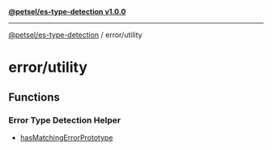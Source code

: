 [**@petsel/es-type-detection v1.0.0**](../../README.md)

***

[@petsel/es-type-detection](../../modules.md) / error/utility

# error/utility

## Functions

### Error Type Detection Helper

- [hasMatchingErrorPrototype](functions/hasMatchingErrorPrototype.md)
